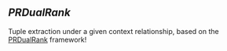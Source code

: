 ## *PRDualRank*

Tuple extraction under a given context relationship, based on the [PRDualRank](https://dl.acm.org/doi/10.1145/1935826.1935933) framework!

